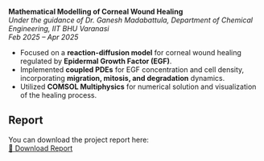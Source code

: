 **Mathematical Modelling of Corneal Wound Healing**  
*Under the guidance of Dr. Ganesh Madabattula, Department of Chemical Engineering, IIT BHU Varanasi*  
*Feb 2025 – Apr 2025*  

- Focused on a **reaction-diffusion model** for corneal wound healing regulated by **Epidermal Growth Factor (EGF)**.  
- Implemented **coupled PDEs** for EGF concentration and cell density, incorporating **migration, mitosis, and degradation** dynamics.  
- Utilized **COMSOL Multiphysics** for numerical solution and visualization of the healing process.  

## Report  
You can download the project report here:  
[📑 Download Report](./report/CornealWoundHealing_Report.pdf)  
